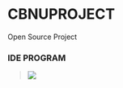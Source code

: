 # CBNUPROJECT
Open Source Project

### IDE PROGRAM


 ><img src="https://img.shields.io/badge/pycharm-000000?style=flat&logo=PyCharm&logoColor=white"/>
